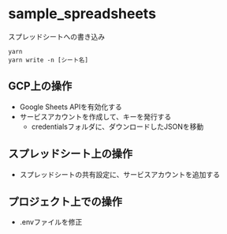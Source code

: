 # sample_spreadsheets
スプレッドシートへの書き込み

```
yarn
yarn write -n [シート名]
```

## GCP上の操作
- Google Sheets APIを有効化する
- サービスアカウントを作成して、キーを発行する
  - credentialsフォルダに、ダウンロードしたJSONを移動

## スプレッドシート上の操作
- スプレッドシートの共有設定に、サービスアカウントを追加する

## プロジェクト上での操作
- .envファイルを修正
